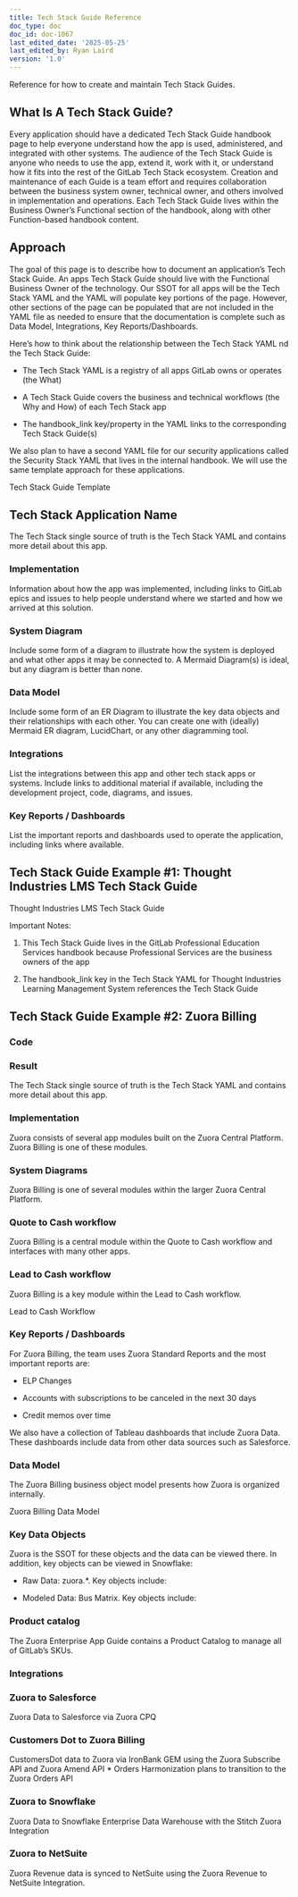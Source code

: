 ```yaml
---
title: Tech Stack Guide Reference
doc_type: doc
doc_id: doc-1067
last_edited_date: '2025-05-25'
last_edited_by: Ryan Laird
version: '1.0'
---
```


Reference for how to create and maintain Tech Stack Guides.

## What Is A Tech Stack Guide?

<!-- Unsupported block type: quote -->

Every application should have a dedicated Tech Stack Guide handbook page to help everyone understand how the app is used, administered, and integrated with other systems. The audience of the Tech Stack Guide is anyone who needs to use the app, extend it, work with it, or understand how it fits into the rest of the GitLab Tech Stack ecosystem. Creation and maintenance of each Guide is a team effort and requires collaboration between the business system owner, technical owner, and others involved in implementation and operations. Each Tech Stack Guide lives within the Business Owner’s Functional section of the handbook, along with other Function-based handbook content.

## Approach

The goal of this page is to describe how to document an application’s Tech Stack Guide. An apps Tech Stack Guide should live with the Functional Business Owner of the technology. Our SSOT for all apps will be the Tech Stack YAML and the YAML will populate key portions of the page. However, other sections of the page can be populated that are not included in the YAML file as needed to ensure that the documentation is complete such as Data Model, Integrations, Key Reports/Dashboards.

Here’s how to think about the relationship between the Tech Stack YAML nd the Tech Stack Guide:

- The Tech Stack YAML is a registry of all apps GitLab owns or operates (the What)

- A Tech Stack Guide covers the business and technical workflows (the Why and How) of each Tech Stack app

- The handbook_link key/property in the YAML links to the corresponding Tech Stack Guide(s)

We also plan to have a second YAML file for our security applications called the Security Stack YAML that lives in the internal handbook. We will use the same template approach for these applications.

Tech Stack Guide Template

## Tech Stack Application Name

The Tech Stack single source of truth is the Tech Stack YAML and contains more detail about this app.

<!-- Unsupported block type: code -->

### Implementation

Information about how the app was implemented, including links to GitLab epics and issues to help people understand where we started and how we arrived at this solution.

### System Diagram

Include some form of a diagram to illustrate how the system is deployed and what other apps it may be connected to. A Mermaid Diagram(s) is ideal, but any diagram is better than none.

### Data Model

Include some form of an ER Diagram to illustrate the key data objects and their relationships with each other. You can create one with (ideally) Mermaid ER diagram, LucidChart, or any other diagramming tool.

### Integrations

List the integrations between this app and other tech stack apps or systems. Include links to additional material if available, including the development project, code, diagrams, and issues.

### Key Reports / Dashboards

List the important reports and dashboards used to operate the application, including links where available.

## Tech Stack Guide Example #1: Thought Industries LMS Tech Stack Guide

Thought Industries LMS Tech Stack Guide

Important Notes:

1. This Tech Stack Guide lives in the GitLab Professional Education Services handbook because Professional Services are the business owners of the app

1. The handbook_link key in the Tech Stack YAML for Thought Industries Learning Management System references the Tech Stack Guide

## Tech Stack Guide Example #2: Zuora Billing

### Code

<!-- Unsupported block type: code -->

### Result

The Tech Stack single source of truth is the Tech Stack YAML and contains more detail about this app.

### Implementation

Zuora consists of several app modules built on the Zuora Central Platform. Zuora Billing is one of these modules.

### System Diagrams

Zuora Billing is one of several modules within the larger Zuora Central Platform.

### Quote to Cash workflow

Zuora Billing is a central module within the Quote to Cash workflow and interfaces with many other apps.

<!-- Unsupported block type: code -->

### Lead to Cash workflow

Zuora Billing is a key module within the Lead to Cash workflow.

<!-- Unsupported block type: image -->

Lead to Cash Workflow

### Key Reports / Dashboards

For Zuora Billing, the team uses Zuora Standard Reports and the most important reports are:

- ELP Changes

- Accounts with subscriptions to be canceled in the next 30 days

- Credit memos over time

We also have a collection of Tableau dashboards that include Zuora Data. These dashboards include data from other data sources such as Salesforce.

### Data Model

The Zuora Billing business object model presents how Zuora is organized internally.

<!-- Unsupported block type: image -->

Zuora Billing Data Model

### Key Data Objects

Zuora is the SSOT for these objects and the data can be viewed there. In addition, key objects can be viewed in Snowflake:

- Raw Data: zuora.*. Key objects include: 

- Modeled Data: Bus Matrix. Key objects include: 

### Product catalog

The Zuora Enterprise App Guide contains a Product Catalog to manage all of GitLab’s SKUs.

### Integrations

<!-- Unsupported block type: code -->

### Zuora to Salesforce

Zuora Data to Salesforce via Zuora CPQ

### Customers Dot to Zuora Billing

CustomersDot data to Zuora via IronBank GEM using the Zuora Subscribe API and Zuora Amend API * Orders Harmonization plans to transition to the Zuora Orders API

### Zuora to Snowflake

Zuora Data to Snowflake Enterprise Data Warehouse with the Stitch Zuora Integration

### Zuora to NetSuite

Zuora Revenue data is synced to NetSuite using the Zuora Revenue to NetSuite Integration.
